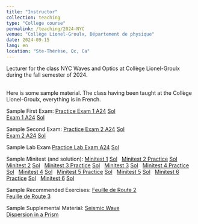 ```yaml
---
title: "Instructor"
collection: teaching
type: "College course"
permalink: /teaching/2024-NYC
venue: "Collège Lionel-Groulx, Département de physique"
date: 2024-09-15
lang: en
location: "Ste-Thérèse, Qc, Ca"
---
```

Lecturer for the class NYC Waves and Optics at Collège Lionel-Groulx during the fall semester of 2024.<br><br>

Here is some sample material. The class having been taught at the Collège Lionel-Groulx, everything is in French.<br>

Sample First Exam:
<a href="https://argilfea.github.io/philippethemedicalphysicist.github.io/files/TeachingMaterial/NYC/Examen_1_Formatif_Enonce.pdf" target="_blank" rel="noopener noreferrer">Practice Exam 1 A24</a>
<a href="https://argilfea.github.io/philippethemedicalphysicist.github.io/files/TeachingMaterial/NYC/Examen_1_Formatif_SOL.pdf" target="_blank" rel="noopener noreferrer">Sol</a> &nbsp;<br>
<a href="https://argilfea.github.io/philippethemedicalphysicist.github.io/files/TeachingMaterial/NYC/Examen_1_Enonce.pdf" target="_blank" rel="noopener noreferrer">Exam 1 A24</a>
<a href="https://argilfea.github.io/philippethemedicalphysicist.github.io/files/TeachingMaterial/NYC/Examen_1_SOL.pdf" target="_blank" rel="noopener noreferrer">Sol</a> &nbsp;<br>

Sample Second Exam:
<a href="https://argilfea.github.io/philippethemedicalphysicist.github.io/files/TeachingMaterial/NYC/Examen_2_F_Enonce.pdf" target="_blank" rel="noopener noreferrer">Practice Exam 2 A24</a>
<a href="https://argilfea.github.io/philippethemedicalphysicist.github.io/files/TeachingMaterial/NYC/Examen_2_F_SOL.pdf" target="_blank" rel="noopener noreferrer">Sol</a> &nbsp;<br>
<a href="https://argilfea.github.io/philippethemedicalphysicist.github.io/files/TeachingMaterial/NYC/Examen_2_Enonce.pdf" target="_blank" rel="noopener noreferrer">Exam 2 A24</a>
<a href="https://argilfea.github.io/philippethemedicalphysicist.github.io/files/TeachingMaterial/NYC/Examen_2_SOL.pdf" target="_blank" rel="noopener noreferrer">Sol</a> &nbsp;<br>

Sample Lab Exam
<a href="https://argilfea.github.io/philippethemedicalphysicist.github.io/files/TeachingMaterial/NYC/ExamenLaboratoireFormatif_Enonce.pdf" target="_blank" rel="noopener noreferrer">Practice Lab Exam A24</a>
<a href="https://argilfea.github.io/philippethemedicalphysicist.github.io/files/TeachingMaterial/NYC/ExamenLaboratoireFormatif_SOL.pdf" target="_blank" rel="noopener noreferrer">Sol</a> &nbsp;<br>


Sample Minitest (and solution):
<a href="https://argilfea.github.io/philippethemedicalphysicist.github.io/files/TeachingMaterial/NYC/Minitest_1_NYC_A24.pdf" target="_blank" rel="noopener noreferrer">Minitest 1</a>
<a href="https://argilfea.github.io/philippethemedicalphysicist.github.io/files/TeachingMaterial/NYC/Minitest_1_NYC_A24_SOL.pdf" target="_blank" rel="noopener noreferrer">Sol</a> &nbsp;
<a href="https://argilfea.github.io/philippethemedicalphysicist.github.io/files/TeachingMaterial/NYC/Minitest_2_NYC_A24_Pratique.pdf" target="_blank" rel="noopener noreferrer">Minitest 2 Practice</a>
<a href="https://argilfea.github.io/philippethemedicalphysicist.github.io/files/TeachingMaterial/NYC/Minitest_2_NYC_A24_Pratique_SOL.pdf" target="_blank" rel="noopener noreferrer">Sol</a> &nbsp;
<a href="https://argilfea.github.io/philippethemedicalphysicist.github.io/files/TeachingMaterial/NYC/Minitest_2_NYC_A24.pdf" target="_blank" rel="noopener noreferrer">Minitest 2</a>
<a href="https://argilfea.github.io/philippethemedicalphysicist.github.io/files/TeachingMaterial/NYC/Minitest_2_NYC_A24_SOL.pdf" target="_blank" rel="noopener noreferrer">Sol</a> &nbsp;
<a href="https://argilfea.github.io/philippethemedicalphysicist.github.io/files/TeachingMaterial/NYC/Minitest3_F_Enonce.pdf" target="_blank" rel="noopener noreferrer">Minitest 3 Practice</a>
<a href="https://argilfea.github.io/philippethemedicalphysicist.github.io/files/TeachingMaterial/NYC/Minitest3_F_SOL.pdf" target="_blank" rel="noopener noreferrer">Sol</a> &nbsp;
<a href="https://argilfea.github.io/philippethemedicalphysicist.github.io/files/TeachingMaterial/NYC/Minitest3_Enonce.pdf" target="_blank" rel="noopener noreferrer">Minitest 3</a>
<a href="https://argilfea.github.io/philippethemedicalphysicist.github.io/files/TeachingMaterial/NYC/Minitest3_SOL.pdf" target="_blank" rel="noopener noreferrer">Sol</a> &nbsp;
<a href="https://argilfea.github.io/philippethemedicalphysicist.github.io/files/TeachingMaterial/NYC/Minitest4_F_Enonce.pdf" target="_blank" rel="noopener noreferrer">Minitest 4 Practice</a>
<a href="https://argilfea.github.io/philippethemedicalphysicist.github.io/files/TeachingMaterial/NYC/Minitest4_F_SOL.pdf" target="_blank" rel="noopener noreferrer">Sol</a> &nbsp;
<a href="https://argilfea.github.io/philippethemedicalphysicist.github.io/files/TeachingMaterial/NYC/Minitest4_Enonce.pdf" target="_blank" rel="noopener noreferrer">Minitest 4</a>
<a href="https://argilfea.github.io/philippethemedicalphysicist.github.io/files/TeachingMaterial/NYC/Minitest4_SOL.pdf" target="_blank" rel="noopener noreferrer">Sol</a> &nbsp;
<a href="https://argilfea.github.io/philippethemedicalphysicist.github.io/files/TeachingMaterial/NYC/Minitest5_F_Enonce.pdf" target="_blank" rel="noopener noreferrer">Minitest 5 Practice</a>
<a href="https://argilfea.github.io/philippethemedicalphysicist.github.io/files/TeachingMaterial/NYC/Minitest5_F_SOL.pdf" target="_blank" rel="noopener noreferrer">Sol</a> &nbsp;
<a href="https://argilfea.github.io/philippethemedicalphysicist.github.io/files/TeachingMaterial/NYC/Minitest5_Enonce.pdf" target="_blank" rel="noopener noreferrer">Minitest 5</a>
<a href="https://argilfea.github.io/philippethemedicalphysicist.github.io/files/TeachingMaterial/NYC/Minitest5_SOL.pdf" target="_blank" rel="noopener noreferrer">Sol</a> &nbsp;
<a href="https://argilfea.github.io/philippethemedicalphysicist.github.io/files/TeachingMaterial/NYC/Minitest6_F_Enonce.pdf" target="_blank" rel="noopener noreferrer">Minitest 6 Practice</a>
<a href="https://argilfea.github.io/philippethemedicalphysicist.github.io/files/TeachingMaterial/NYC/Minitest6_F_SOL.pdf" target="_blank" rel="noopener noreferrer">Sol</a> &nbsp;
<a href="https://argilfea.github.io/philippethemedicalphysicist.github.io/files/TeachingMaterial/NYC/Minitest6_Enonce.pdf" target="_blank" rel="noopener noreferrer">Minitest 6</a>
<a href="https://argilfea.github.io/philippethemedicalphysicist.github.io/files/TeachingMaterial/NYC/Minitest6_SOL.pdf" target="_blank" rel="noopener noreferrer">Sol</a> &nbsp;
<br>

Sample Recommended Exercises:
<a href="https://argilfea.github.io/philippethemedicalphysicist.github.io/files/TeachingMaterial/NYC/FeuilleDeRoute2.pdf" target="_blank" rel="noopener noreferrer">Feuille de Route 2</a><br>
<a href="https://argilfea.github.io/philippethemedicalphysicist.github.io/files/TeachingMaterial/NYC/FeuilleDeRoute3.pdf" target="_blank" rel="noopener noreferrer">Feuille de Route 3</a><br>

Sample Supplemental Material: 
<a href="https://argilfea.github.io/philippethemedicalphysicist.github.io/files/TeachingMaterial/NYC/Tremblement_de_Terre_Onde.pdf" target="_blank" rel="noopener noreferrer">Seismic Wave</a><br>
<a href="https://argilfea.github.io/philippethemedicalphysicist.github.io/files/TeachingMaterial/NYC/Dispersion_Prisme.pdf" target="_blank" rel="noopener noreferrer">Dispersion in a Prism</a><br>